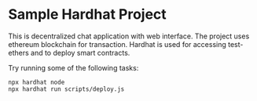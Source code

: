 # Sample Hardhat Project

This is decentralized chat application with web interface.
The project uses ethereum blockchain for transaction.
Hardhat is used for accessing test-ethers and to deploy smart contracts.

Try running some of the following tasks:

```shell
npx hardhat node
npx hardhat run scripts/deploy.js
```
